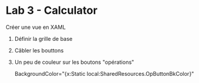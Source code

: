 # Lab 3 - Calculator
Créer une vue en XAML

1. Définir la grille de base

2. Câbler les bouttons

3. Un peu de couleur sur les boutons "opérations"

	BackgroundColor="{x:Static local:SharedResources.OpButtonBkColor}"